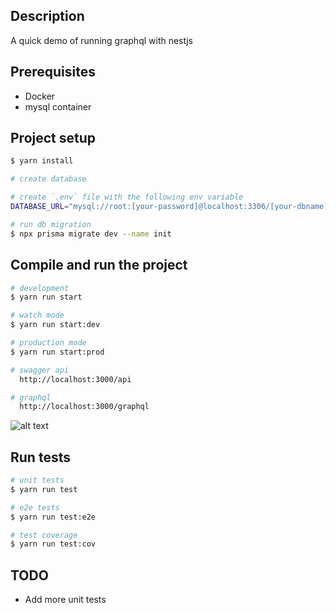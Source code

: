## Description

A quick demo of running graphql with nestjs

## Prerequisites

- Docker
- mysql container

## Project setup

```bash
$ yarn install

# create database

# create `.env` file with the following env variable
DATABASE_URL="mysql://root:[your-password]@localhost:3306/[your-dbname]"

# run db migration
$ npx prisma migrate dev --name init
```

## Compile and run the project

```bash
# development
$ yarn run start

# watch mode
$ yarn run start:dev

# production mode
$ yarn run start:prod

# swagger api
  http://localhost:3000/api

# graphql
  http://localhost:3000/graphql

```

![alt text](https://github.com/user-attachments/assets/5cce5c76-170e-4ba3-94ad-77d8db2aa4d1)

## Run tests

```bash
# unit tests
$ yarn run test

# e2e tests
$ yarn run test:e2e

# test coverage
$ yarn run test:cov
```

## TODO

- Add more unit tests
